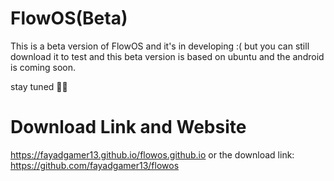 # FlowOS(Beta)

This is a beta version of FlowOS and it's in developing :( but you can still download it to test and this beta version is based on ubuntu and the android is coming soon.

stay tuned 🙂🔨

# Download Link and Website

https://fayadgamer13.github.io/flowos.github.io or the download link: https://github.com/fayadgamer13/flowos
